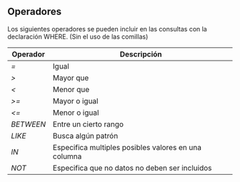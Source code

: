 ## Operadores
Los siguientes operadores se pueden incluir en las consultas con la declaración WHERE. (Sin el uso de las comillas)

| Operador  | Descripción                                          |
| --------- | ---------------------------------------------------- |
| *=*       | Igual                                                |
| *>*       | Mayor que                                            |
| *<*       | Menor que                                            |
| *>=*      | Mayor o igual                                        |
| *<=*      | Menor o igual                                        |
| *BETWEEN* | Entre un cierto rango                                |
| *LIKE*    | Busca algún patrón                                   |
| *IN*      | Especifica multiples posibles valores en una columna |
| *NOT*     | Especifica que no datos no deben ser incluidos       |
